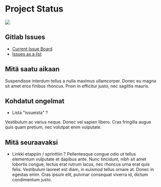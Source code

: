 # Project Status 


[![](http://img.youtube.com/vi/W9_H2HOl-1U/0.jpg)](http://www.youtube.com/watch?v=W9_H2HOl-1U "")


## Gitlab Issues

* [Current Issue Board](https://gitlab.labranet.jamk.fi/open-project-framework/opf-vanilla-en/boards)
* [Issues as a list ](https://gitlab.labranet.jamk.fi/open-project-framework/opf-vanilla-en/issues)



## Mitä saatu aikaan

Suspendisse interdum tellus a nulla maximus ullamcorper. Donec eu magna sit amet eros finibus rhoncus. Proin in efficitur justo, nec sagittis mauris. 

## Kohdatut ongelmat

* Lista "issueista" ?

Vestibulum ac varius neque. Donec vel sapien libero. Cras fringilla augue quis quam pretium, nec volutpat enim vulputate. 

## Mitä seuraavaksi


* Linkki etappiin / sprinttiin ?
Pellentesque congue odio ut tellus elementum vulputate et dapibus ante. Nunc tincidunt, nibh sit amet lobortis congue, lectus erat rutrum lacus, nec rhoncus urna erat quis felis. Vestibulum laoreet est diam, in euismod tellus ornare at. Donec in egestas enim. Cras ipsum elit, pulvinar consequat viverra id, dictum condimentum justo.



